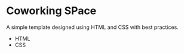 # Coworking SPace

A simple template designed using HTML and CSS with best practices. 

- HTML
- CSS
